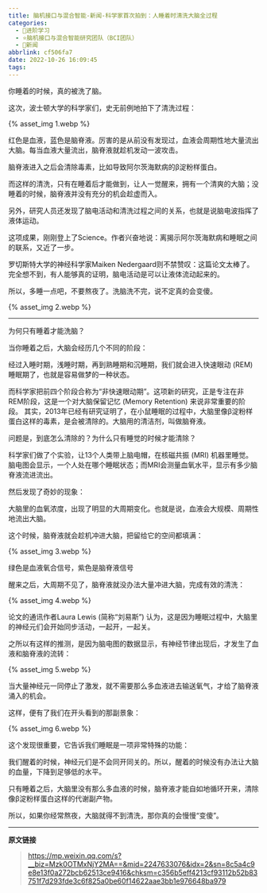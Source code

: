 ```yaml
---
title: 脑机接口与混合智能-新闻-科学家首次拍到：人睡着时清洗大脑全过程
categories:
  - 🌙进阶学习
  - ⭐脑机接口与混合智能研究团队（BCI团队）
  - 💫新闻
abbrlink: cf506fa7
date: 2022-10-26 16:09:45
tags:
---
```


你睡着的时候，真的被洗了脑。

这次，波士顿大学的科学家们，史无前例地拍下了清洗过程：

{% asset_img 1.webp %}

<!--more-->

红色是血液，蓝色是脑脊液。厉害的是从前没有发现过，血液会周期性地大量流出大脑。每当血液大量流出，脑脊液就趁机发动一波攻击。

脑脊液进入之后会清除毒素，比如导致阿尔茨海默病的β淀粉样蛋白。

而这样的清洗，只有在睡着后才能做到，让人一觉醒来，拥有一个清爽的大脑；没睡着的时候，脑脊液并没有充分的机会趁虚而入。

另外，研究人员还发现了脑电活动和清洗过程之间的关系，也就是说脑电波指挥了液体运动。

这项成果，刚刚登上了Science。作者兴奋地说：离揭示阿尔茨海默病和睡眠之间的联系，又近了一步。

罗切斯特大学的神经科学家Maiken Nedergaard则不禁赞叹：这篇论文太棒了。完全想不到，有人能够真的证明，脑电活动是可以让液体流动起来的。

所以，多睡一点吧，不要熬夜了。洗脑洗不完，说不定真的会变傻。

{% asset_img 2.webp %}

***

为何只有睡着才能洗脑？

当你睡着之后，大脑会经历几个不同的阶段：

经过入睡时期，浅睡时期，再到熟睡期和沉睡期，我们就会进入快速眼动 (REM) 睡眠期了，也就是容易做梦的一种状态。

而科学家把前四个阶段合称为“非快速眼动期”。这项新的研究，正是专注在非REM阶段，这是一个对大脑保留记忆 (Memory Retention) 来说非常重要的阶段。
其实，2013年已经有研究证明了，在小鼠睡眠的过程中，大脑里像β淀粉样蛋白这样的毒素，是会被清除的。大脑用的清洁剂，叫做脑脊液。

问题是，到底怎么清除的？为什么只有睡觉的时候才能清除？

科学家们做了个实验，让13个人类带上脑电帽，在核磁共振 (MRI) 机器里睡觉。脑电图会显示，一个人处在哪个睡眠状态；而MRI会测量血氧水平，显示有多少脑脊液流进流出。

然后发现了奇妙的现象：

大脑里的血氧浓度，出现了明显的大周期变化。也就是说，血液会大规模、周期性地流出大脑。

这个时候，脑脊液就会趁机冲进大脑，把留给它的空间都填满：

{% asset_img 3.webp %}

绿色是血液氧合信号，紫色是脑脊液信号

醒来之后，大周期不见了，脑脊液就没办法大量冲进大脑，完成有效的清洗：

{% asset_img 4.webp %}

论文的通讯作者Laura Lewis (简称“刘易斯”) 认为，这是因为睡眠过程中，大脑里的神经元们会开始同步活动，一起开，一起关。

之所以有这样的推测，是因为脑电图的数据显示，有神经节律出现后，才发生了血液和脑脊液的流转：

{% asset_img 5.webp %}

当大量神经元一同停止了激发，就不需要那么多血液进去输送氧气，才给了脑脊液涌入的机会。

这样，便有了我们在开头看到的那副景象：

{% asset_img 6.webp %}

这个发现很重要，它告诉我们睡眠是一项非常特殊的功能：

我们醒着的时候，神经元们是不会同开同关的。所以，醒着的时候没有办法让大脑的血量，下降到足够低的水平。

只有睡着之后，大脑里没有那么多血液的时候，脑脊液才能自如地循环开来，清除像β淀粉样蛋白这样的代谢副产物。

所以，如果你经常熬夜，大脑就得不到清洗，那你真的会慢慢“变傻”。

***

**原文链接**

> <https://mp.weixin.qq.com/s?__biz=Mzk0OTMxNjY2MA==&mid=2247633076&idx=2&sn=8c5a4c9e8e13f0a272bcb62513ce9416&chksm=c356b5eff4213cf93112b52b83751f7d293fde3c6f825a0be60f14622aae3bb1e976648ba979>

